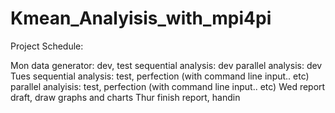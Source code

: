Kmean_Analyisis_with_mpi4pi
============================

Project Schedule:

Mon
	data generator: dev, test
	sequential analysis: dev
	parallel analysis: dev
Tues
	sequential analysis: test, perfection (with command line input.. etc)
	parallel analyisis: test, perfection (with command line input.. etc)
Wed
	report draft, draw graphs and charts
Thur
	finish report, handin
	
